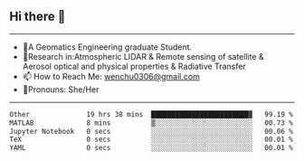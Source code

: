 ## Hi there 👋
---
- 🌱A Geomatics Engineering graduate Student.
- 🔭Research in:Atmospheric LIDAR & Remote sensing of satellite & Aerosol optical and physical properties & Radiative Transfer
- 📫 How to Reach Me: wenchu0306@gmail.com
- 🍒Pronouns: She/Her
---

<!--START_SECTION:waka-->

```txt
Other              19 hrs 38 mins  ████████████████████████▓   99.19 %
MATLAB             8 mins          ▒░░░░░░░░░░░░░░░░░░░░░░░░   00.73 %
Jupyter Notebook   0 secs          ░░░░░░░░░░░░░░░░░░░░░░░░░   00.06 %
TeX                0 secs          ░░░░░░░░░░░░░░░░░░░░░░░░░   00.01 %
YAML               0 secs          ░░░░░░░░░░░░░░░░░░░░░░░░░   00.01 %
```

<!--END_SECTION:waka-->







